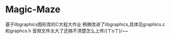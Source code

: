 # Magic-Maze
基于libgraphics图形库的C大程大作业
稍微改进了libgraphics,具体见graphics.c和graphcs.h
音频文件太大了还搞不清楚怎么上传/(ㄒoㄒ)/~~
